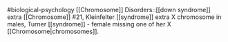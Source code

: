 #biological-psychology 
[[Chromosome]] Disorders::[[down syndrome]] extra [[Chromosome]] #21, Kleinfelter [[syndrome]] extra X chromosome in males, Turner [[syndrome]] - female missing one of her X [[Chromosome|chromosomes]].
<!--SR:!2023-12-21,3,250-->